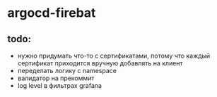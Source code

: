 # argocd-firebat

## todo:
- нужно придумать что-то с сертификатами, потому что каждый сертификат приходится вручную добавлять на клиент
- переделать логику с namespace
- валидатор на прекоммит
- log level в фильтрах grafana
